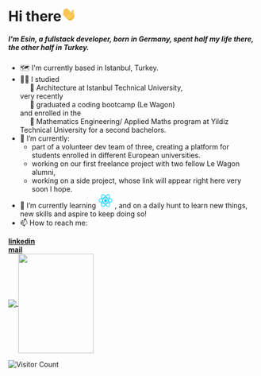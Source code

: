 # Hi there<img src="https://raw.githubusercontent.com/eadsoy/eadsoy/main/gifs/hi.gif" width="30px">
##### I'm Esin, a fullstack developer, born in Germany, spent half my life there, the other half in Turkey.
- :world_map: I'm currently based in Istanbul, Turkey.
- :woman_student: I studied  
  &nbsp;&nbsp;&nbsp;&nbsp; :closed_book: Architecture  at Istanbul Technical University,  
  very recently  
  &nbsp;&nbsp;&nbsp;&nbsp; :bus: graduated a coding bootcamp (Le Wagon)  
  and enrolled in the  
  &nbsp;&nbsp;&nbsp;&nbsp; :open_book: Mathematics Engineering/ Applied Maths program at Yildiz Technical University for a second bachelors.
- 🔭 I’m currently:
    - part of a volunteer dev team of three, creating a platform for students enrolled in different European universities.
    - working on our first freelance project with two fellow Le Wagon alumni,
    - working on a side project, whose link will appear right here very soon I hope.
- 🌱 I’m currently learning <img src="https://raw.githubusercontent.com/eadsoy/eadsoy/main/gifs/react.png" width="30px">
, and on a daily hunt to learn new things, new skills and aspire to keep doing so!
- 📫 How to reach me:  
<!--- [![linkedin](<i class="fab fa-linkedin-in"></i>)]()--->

**[linkedin](https://www.linkedin.com/in/esin-adsoy/)**  
**[mail](esin.adsoy@gmail.com)**  
<a href="https://github.com/eadsoy/github-readme-stats">
  <img align="center" height= %80 src="https://github-readme-stats.vercel.app/api/top-langs/?username=eadsoy&layout=compact&show_icons=true&theme=react&count_private=true&card_width= 250"/>
</a>
<a href="https://github.com/anuraghazra/convoychat">
  <img align="center" width= 55% height= 200px src="https://github-readme-stats.vercel.app/api?username=eadsoy&show_icons=true&theme=react&count_private=true&hide=stars,issues,contribs" />
</a>

![Visitor Count](https://profile-counter.glitch.me/eadsoy/count.svg)
